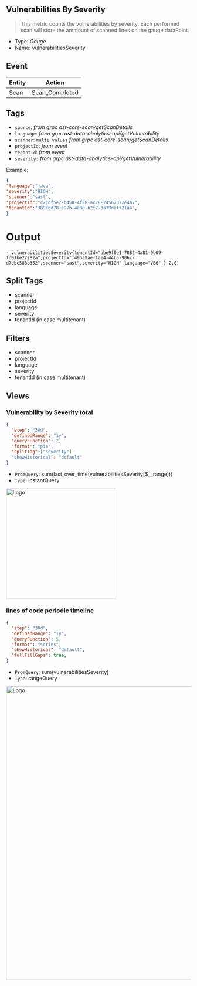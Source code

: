 ## Vulnerabilities By Severity
> This metric counts the vulnerabilities by severity.
> Each performed scan will store the ammount of scanned lines on the gauge dataPoint.

- Type: *Gauge*
- Name: vulnerabilitiesSeverity

## Event
| Entity        | Action |
| ------------- | ------------- |
| Scan          | Scan_Completed  |

## Tags

- `source`:        *from grpc ast-core-scan/getScanDetails*
- `language`:        *from grpc ast-data-abalytics-api/getVulnerability*
- `scanner`:      `multi values` *from grpc ast-core-scan/getScanDetails*
- `projectId`:     *from event*
- `tenantId`:      *from event*
- `severity:`        *from grpc ast-data-abalytics-api/getVulnerability*


Example:

```json
{
"language":"java",
"severity":"HIGH",
"scanner":"sast",
"projectId":"c2cdf5e7-b450-4f28-ac28-74567372e4a7",
"tenantId":"389c6d78-e97b-4a30-b2f7-da39daf721a4",
} 
```
# Output
```
- vulnerabilitiesSeverity{tenantId="abe9f0e1-7882-4a81-9b09-fd01be27282a",projectId="f495a9ae-fae4-44b5-906c-d7ebc588b352",scanner="sast",severity="HIGH",language="VB6",} 2.0
```
## Split Tags 
- scanner 
- projectId
- language
- severity
- tenantId (in case multitenant)

## Filters
- scanner 
- projectId
- language
- severity
- tenantId (in case multitenant)

## Views 
### Vulnerability by Severity total 
```json
{
  "step": "30d",
  "definedRange": "1y",
  "queryFunction": 2,
  "format": "pie",
  "splitTag":["severity"]
  "showHistorical": "default"
}
```
- `PromQuery`: sum(last_over_time(vulnerabilitiesSeverity[$__range]))
- `Type`: instantQuery
 <img src="https://github.com/CheckmarxDev/ast-metrics-documentation/blob/master/imgs/vulnerability-severity-total.png" alt="Logo" width="300" >

### lines of code periodic timeline 
```json
{
  "step": "30d",
  "definedRange": "1y",
  "queryFunction": 5,
  "format": "series",
  "showHistorical": "default",
  "fullFillGaps": true,
}
```
- `PromQuery`: sum(vulnerabilitiesSeverity)
- `Type`: rangeQuery
<img src="https://github.com/CheckmarxDev/ast-metrics-documentation/blob/master/imgs/vulnerability-severity-overtime.png" alt="Logo" width="800" >
